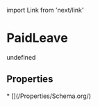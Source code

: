 import Link from 'next/link'
# PaidLeave

undefined

## Properties

<Grid>
* [](/Properties/Schema.org/)

</Grid>

